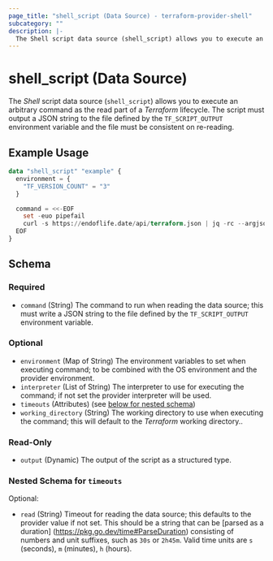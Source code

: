 ```yaml
---
page_title: "shell_script (Data Source) - terraform-provider-shell"
subcategory: ""
description: |-
  The Shell script data source (shell_script) allows you to execute an arbitrary command as the read part of a Terraform lifecycle. The script must output a JSON string to the file defined by the TF_SCRIPT_OUTPUT environment variable and the file must be consistent on re-reading.
---
```


# shell_script (Data Source)

The _Shell_ script data source (`shell_script`) allows you to execute an arbitrary command as the read part of a _Terraform_ lifecycle. The script must output a JSON string to the file defined by the `TF_SCRIPT_OUTPUT` environment variable and the file must be consistent on re-reading.

## Example Usage

```terraform
data "shell_script" "example" {
  environment = {
    "TF_VERSION_COUNT" = "3"
  }

  command = <<-EOF
    set -euo pipefail
    curl -s https://endoflife.date/api/terraform.json | jq -rc --argjson count "$${TF_VERSION_COUNT}" '[sort_by(.releaseDate) | reverse | .[0:$count] | .[].latest]' > "$${TF_SCRIPT_OUTPUT}"
  EOF
}
```

<!-- schema generated by tfplugindocs -->
## Schema

### Required

- `command` (String) The command to run when reading the data source; this must write a JSON string to the file defined by the `TF_SCRIPT_OUTPUT` environment variable.

### Optional

- `environment` (Map of String) The environment variables to set when executing command; to be combined with the OS environment and the provider environment.
- `interpreter` (List of String) The interpreter to use for executing the command; if not set the provider interpreter will be used.
- `timeouts` (Attributes) (see [below for nested schema](#nestedatt--timeouts))
- `working_directory` (String) The working directory to use when executing the command; this will default to the _Terraform_ working directory..

### Read-Only

- `output` (Dynamic) The output of the script as a structured type.

<a id="nestedatt--timeouts"></a>
### Nested Schema for `timeouts`

Optional:

- `read` (String) Timeout for reading the data source; this defaults to the provider value if not set. This should be a string that can be [parsed as a duration] (https://pkg.go.dev/time#ParseDuration) consisting of numbers and unit suffixes, such as `30s` or `2h45m`. Valid time units are `s` (seconds), `m` (minutes), `h` (hours).
